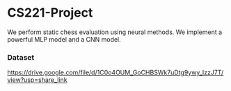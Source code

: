 # CS221-Project

We perform static chess evaluation using neural methods.
We implement a powerful MLP model and a CNN model.

### Dataset

https://drive.google.com/file/d/1C0o4OUM_GoCHBSWk7uDtg9ywy_IzzJ7T/view?usp=share_link
